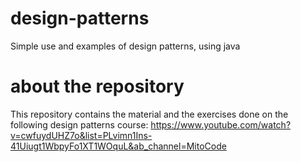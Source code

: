 # design-patterns
Simple use and examples of design patterns, using java

# about the repository
This repository contains the material and the exercises done on the following design patterns course: https://www.youtube.com/watch?v=cwfuydUHZ7o&list=PLvimn1Ins-41Uiugt1WbpyFo1XT1WOquL&ab_channel=MitoCode
